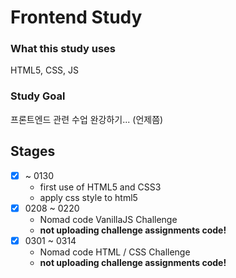 # Frontend Study

### What this study uses

HTML5, CSS, JS

### Study Goal

프론트엔드 관련 수업 완강하기... (언제쯤)

## Stages

- [x] ~ 0130
  - first use of HTML5 and CSS3
  - apply css style to html5
- [x] 0208 ~ 0220
  - Nomad code VanillaJS Challenge
  - **not uploading challenge assignments code!**
- [x] 0301 ~ 0314
  - Nomad code HTML / CSS Challenge
  - **not uploading challenge assignments code!**
